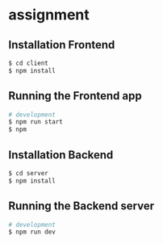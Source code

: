 # assignment

## Installation Frontend
```bash
$ cd client
$ npm install
```

## Running the Frontend app

```bash
# development
$ npm run start
$ npm 
```


## Installation Backend
```bash
$ cd server
$ npm install
```

## Running the Backend server

```bash
# development
$ npm run dev
```